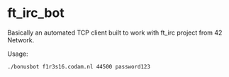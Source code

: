 # ft_irc_bot
Basically an automated TCP client built to work with ft_irc project from 42 Network.

Usage:
```bash
./bonusbot f1r3s16.codam.nl 44500 password123
```
